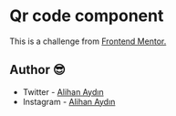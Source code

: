 # Qr code component

This is a challenge from [Frontend Mentor.](https://www.frontendmentor.io/challenges/qr-code-component-iux_sIO_H)

## Author 😎

- Twitter - [Alihan Aydın](https://twitter.com/alihanayd1n)
- Instagram - [Alihan Aydın](https://instagram.com/alihan.aydinn)
